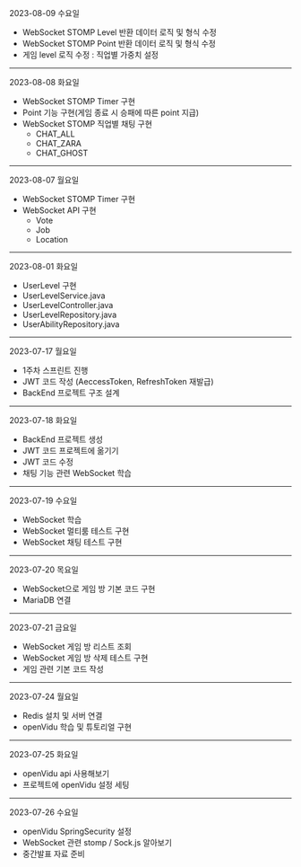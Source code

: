 2023-08-09 수요일

- WebSocket STOMP Level 반환 데이터 로직 및 형식 수정
- WebSocket STOMP Point 반환 데이터 로직 및 형식 수정
- 게임 level 로직 수정 : 직업별 가중치 설정 


---

2023-08-08 화요일

- WebSocket STOMP Timer 구현 
- Point 기능 구현(게임 종료 시 승패에 따른 point 지급)
- WebSocket STOMP 직업별 채팅 구현 
    - CHAT_ALL
    - CHAT_ZARA
    - CHAT_GHOST

---

2023-08-07 월요일

- WebSocket STOMP Timer 구현
- WebSocket API 구현
    - Vote
    - Job
    - Location

---

2023-08-01 화요일

- UserLevel 구현
- UserLevelService.java
- UserLevelController.java
- UserLevelRepository.java
- UserAbilityRepository.java

---

2023-07-17 월요일

- 1주차 스프린트 진행
- JWT 코드 작성 (AeccessToken, RefreshToken 재발급)
- BackEnd 프로젝트 구조 설계 

---

2023-07-18 화요일

- BackEnd 프로젝트 생성
- JWT 코드 프로젝트에 옮기기 
- JWT 코드 수정 
- 채팅 기능 관련 WebSocket 학습

---

2023-07-19 수요일

- WebSocket 학습
- WebSocket 멀티룸 테스트 구현
- WebSocket 채팅 테스트 구현

---

2023-07-20 목요일

- WebSocket으로 게임 방 기본 코드 구현
- MariaDB 연결

---

2023-07-21 금요일

- WebSocket 게임 방 리스트 조회
- WebSocket 게임 방 삭제 테스트 구현
- 게임 관련 기본 코드 작성

---

2023-07-24 월요일

- Redis 설치 및 서버 연결
- openVidu 학습 및 튜토리얼 구현

---

2023-07-25 화요일

- openVidu api 사용해보기
- 프로젝트에 openVidu 설정 세팅

---

2023-07-26 수요일

- openVidu SpringSecurity 설정
- WebSocket 관련 stomp / Sock.js 알아보기
- 중간발표 자료 준비
